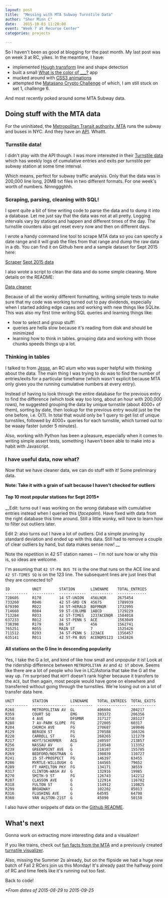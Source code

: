 ```yaml
---
layout: post
title:  "Messing with MTA Subway Turnstile Data"
author: "Sher Minn C"
date:   2015-10-03 11:20:00
event: "Week 7 at Recurse Center"
categories: projects

---
```


So I haven't been as good at blogging for the past month. My last post was on week 3 at RC, yikes. In the meantime, I have:

* implemented [Hough transform](https://github.com/piratefsh/image-processing/tree/f/hough) line and shape detection
* built a small [What is the color of ___?](http://piratefsh.github.io/what-color-is/#puppies) app
* mucked around with [CSS3 animations](http://codepen.io/piratefsh/pen/YyGJYy)
* attempted the [Matasano Crypto Challenge](http://cryptopals.com) of which, I am still stuck on set 1, challenge 6. 

And most recently poked around some MTA Subway data. 

## Doing stuff with the MTA data

For the uninitiated, the [Metropolitan Transit authority, MTA](http://www.mta.info/) runs the subway and buses in NYC. And they have an [API](http://web.mta.info/developers/). Whattt. 

### Turnstile data!
I didn't play with the API though. I was more interested in their [Turnstile data](http://web.mta.info/developers/turnstile.html) which has weekly logs of cumulative entries and exits per turnstile per subway station at some time interval. 

Which means, perfect for subway traffic analysis. Only that the data was in 200,000 line long, 20MB txt files in two different formats. For one week's worth of numbers. Nnnnggghhh.

### Scraping, parsing, cleaning with SQL!
I spent quite a bit of time writing code to parse the data and to dump it into a database. Let me just say that the data was not at all pretty. Logging intervals vary by stations and happen and different times of the day. The turnstile counters also get reset every now and then on different days. 

I wrote a handy command line tool to scrape MTA data so you can specify a date range and it will grab the files from that range and dump the raw data in a db. 
You can find it on Github here and a sample dataset for Sept 2015 here:

<a href="https://github.com/piratefsh/mta-turnstile-scraper" class='btn btn-primary'>Scraper</a>
<a href="https://piratefsh.github.io/assets/files/mta-turnstile-sept.db" class='btn btn-secondary'>Sept 2015 data</a>

I also wrote a script to clean the data and do some simple cleaning. More details on the README:

<a href="https://github.com/piratefsh/mta-turnstile-cruncher" class='btn btn-primary'>Data cleaner</a>

Because of all the wonky different formatting, writing simple tests to make sure that my code was working turned out to pay dividends, especially when I started adding edge cases and working with new things like SQLite. This was also my first time writing SQL queries and learning things like:

* how to select and group stuff!
* queries are hella slow because it's reading from disk and should be minimized
* learning how to think in tables. grouping data and working with those chunks speeds things up a lot.

### Thinking in tables
I talked to from [Jesse](https://github.com/jessechen), an RC alum who was super helpful with thinking about the data. The main thing I was trying to do was to find the number of entries/exits for a particular timeframe (which wasn't explicit because MTA only gives you the running cumulative numbers at every entry). 

Instead of having to look through the entire database for the previous entry to find the difference (which took way too long, about an hour with 200,000 rows), he suggested grouping the data by unique turnstile (about 4000+ of them), sorting by date, then lookup for the previous entry would just be the one before, i.e. O(1). In total that would only be 1 query to get list of unique turnstiles, followed by 4000+ queries for each turnstile, which turned out to be waaay faster (under 5 minutes).

Also, working with Python has been a pleasure, especially when it comes to writing simple assert tests, something I haven't been able to make into a habit with Javascript.

### I have useful data, now what?
Now that we have cleaner data, we can do stuff with it! Some preliminary data. 

__Note: Take it with a grain of salt because I haven't checked for outliers__

#### Top 10 most popular stations for Sept 2015*

__Edit: turns out I was working on the wrong database with cumulative entries instead when I queried this (*facepalm*). Have fixed with data from the right database this time around. Still a little wonky, will have to learn how to filter out outliers later.

Edit 2: also turns out I have a lot of outliers. Did a simple pruning by standard deviation and ended up with this data. Still had to remove a couple of clear outliers by hand, but data makes sense now!
__

Note the repetition in 42 ST station names -- I'm not sure how or why this is, so ideas are welcome. 

I'm assuming that `42 ST-PA BUS TE` is the one that runs on the ACE line and `42 ST-TIMES SQ` is on the 123 line. The subsequent lines are just lines that they are connected to?

    ID          UNIT        STATION       LINENAME    TOTAL_ENTRIES
    ----------  ----------  ------------  ----------  -------------
    728605      R170        14 ST-UNION   456LNQR     2675454      
    733260      R046        42 ST-GRD CN  4567S       1789939      
    679390      R022        34 ST-HERALD  BDFMNQR     1732995      
    714660      R084        59 ST-COLUMB  1ABCD       1729229      
    713284      R033        42 ST-TIMES   1237ACENQR  1584018      
    637233      R012        34 ST-PENN S  ACE         1563049      
    738398      R179        86 ST         456         1562741      
    765251      R055        MAIN ST       7           1525426      
    711512      R293        34 ST-PENN S  123ACE      1356457      
    635141      R011        42 ST-PA BUS  ACENQRS123  1342426 

#### All stations on the G line in descending popularity

Yes, I take the G a lot, and kind of like how small and unpopular it is! Look at the ridership difference between `METROPOLITAN AV` and `42 ST` above. Seems like there are a lot of people who live in LIC/Astoria that take the G all the way up. I'm surprised that `HOYT` doesn't rank higher because it transfers to the `ACE`, but then again, most people would have gone on elsewhere and transferred without going through the turnstiles. We're losing out on a lot of transfer data here.

    UNIT        STATION          LINENAME    TOTAL_ENTRIES  TOTAL_EXITS
    ----------  ---------------  ----------  -------------  -----------
    R268        METROPOLITAN AV  GL          406604         204217     
    R359        COURT SQ         EMG         393372         206356     
    R258        4 AVE            DFGMNR      317127         285127     
    R288        7 AV-PARK SLOPE  FG          272005         60317      
    R204        CHURCH AVE       FG          270687         169046     
    R129        BERGEN ST        FG          270588         166326     
    R220        CARROLL ST       FG          268265         121279     
    R217        HOYT/SCHERMER    ACG         240597         213857     
    R256        NASSAU AV        G           218548         113352     
    R239        GREENPOINT AVE   G           218107         155785     
    R269        BEDFORD/NOSTRAN  G           198039         110727     
    R241        15 ST-PROSPECT   FG          146397         63455      
    R286        MYRTLE-WILLOUGH  G           144565         79652      
    R289        FT HAMILTON PKY  FG          134171         38559      
    R317        CLINTON-WASH AV  G           132916         19985      
    R270        SMITH-9 ST       FG          126743         142212     
    R287        CLASSON AVE      G           122914         116782     
    R318        FULTON ST        G           114912         110825     
    R299        BROADWAY         G           102202         85013      
    R316        FLUSHING AVE     G           64595          64798      
    R360        VAN ALSTON-21ST  G           45890          50158 

I also have other snippets of data on the [Github README](https://github.com/piratefsh/mta-turnstile-cruncher).

## What's next
Gonna work on extracting more interesting data and a visualizer! 

If you like trains, check out [fun facts from the MTA](http://web.mta.info/nyct/facts/ffsubway.htm) and a previously created [turnstile visualizer](http://chriswhong.com/open-data/visualizing-the-mtas-turnstile-data).

Also, missing the Summer 2s already, but on the flipside we had a huge new batch of Fall 2 RCers join us this Monday! It's already past the halfway point of RC and time feels like it's running out too fast. 

Back to code!

_*From dates of 2015-08-29 to 2015-09-25_
